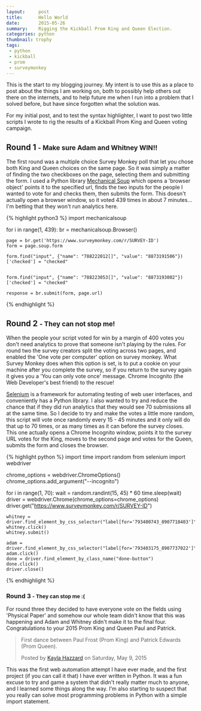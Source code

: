 ```yaml
---
layout:     post
title:      Hello World
date:       2015-05-26
summary:    Rigging the Kickball Prom King and Queen Election.
categories: python
thumbnail: trophy
tags:
 - python
 - kickball
 - prom
 - surveymonkey
---
```


This is the start to my blogging journey. My intent is to use this as a place to post about the things I am working on, both to possibly help others out there on the internets, and to help future me when I run into a problem that I solved before, but have since forgotten what the solution was.

For my initial post, and to test the syntax highlighter, I want to post two little scripts I wrote to rig the results of a Kickball Prom King and Queen voting campaign.

## Round 1 <small>- Make sure Adam and Whitney WIN!!</small>

The first round was a multiple choice Survey Monkey poll that let you chose both King and Queen choices on the same page. So it was simply a matter of finding the two checkboxes on the page, selecting them and submitting the form. I used a Python library [Mechanical Soup][ms] which opens a \'browser object\' points it to the specified url, finds the two inputs for the people I wanted to vote for and checks them, then submits the form. This doesn\'t actually open a browser window, so it voted 439 times in about 7 minutes\.\.\. I\'m betting that they won\'t run analytics here.

{% highlight python3 %}
import mechanicalsoup

for i in range(1, 439):
    br = mechanicalsoup.Browser()

    page = br.get('https://www.surveymonkey.com/r/SURVEY-ID')
    form = page.soup.form

    form.find("input", {"name": "788222012[]", "value": "8873191506"})['checked'] = "checked"


    form.find("input", {"name": "788223053[]", "value": "8873193002"})['checked'] = "checked"

    response = br.submit(form, page.url)
{% endhighlight %}


## Round 2 <small>- They can not stop me!</small>

When the people your script voted for win by a margin of 400 votes you don\'t need analytics to prove that someone isn\'t playing by the rules. For round two the survey creators split the voting across two pages, and enabled the \'One vote per computer\' option on survey monkey. What Survey Monkey does when this option is set, is to put a cookie on your machine after you complete the survey, so if you return to the survey again it gives you a \'You can only vote once\' message. Chrome Incognito (the Web Developer\'s best friend) to the rescue!

[Selenium][se] is a framework for automating testing of web user interfaces, and conveniently has a Python library. I also wanted to try and reduce the chance that if they did run analytics that they would see 70 submissions all at the same time. So I decide to try and make the votes a little more random, this script will vote once randomly every 15 - 45 minutes and it only will do that up to 70 times, or as many times as it can before the survey closes. This one actually opens a Chrome Incognito window, points it to the survey URL votes for the King, moves to the second page and votes for the Queen, submits the form and closes the browser.

{% highlight python %}
import time
import random
from selenium import webdriver

chrome_options = webdriver.ChromeOptions()
chrome_options.add_argument("--incognito")

for i in range(1, 70):
    wait = random.randint(15, 45) * 60
    time.sleep(wait)
    driver = webdriver.Chrome(chrome_options=chrome_options)
    driver.get("https://www.surveymonkey.com/r/SURVEY-ID")

    whitney = driver.find_element_by_css_selector("label[for='793400743_8907718403']")
    whitney.click()
    whitney.submit()

    adam = driver.find_element_by_css_selector("label[for='793403175_8907737022']")
    adam.click()
    done = driver.find_element_by_class_name("done-button")
    done.click()
    driver.close()
{% endhighlight %}


### Round 3 <small>- They can stop me :\(</small>

For round three they decided to have everyone vote on the fields using \'Physical Paper\' and somehow our whole team didn\'t know that this was happening and Adam and Whitney didn\'t make it to the final four. Congratulations to your 2015 Prom King and Queen Paul and Patrick.
<p>
<div id="fb-root"></div><script>(function(d, s, id) {  var js, fjs = d.getElementsByTagName(s)[0];  if (d.getElementById(id)) return;  js = d.createElement(s); js.id = id;  js.src = "//connect.facebook.net/en_US/sdk.js#xfbml=1&version=v2.3";  fjs.parentNode.insertBefore(js, fjs);}(document, 'script', 'facebook-jssdk'));</script><div class="fb-video" data-allowfullscreen="true" data-href="/kaylahazzard12/videos/vb.712569687/10153780970324688/?type=1"><div class="fb-xfbml-parse-ignore"><blockquote cite="/kaylahazzard12/videos/10153780970324688/"><a href="/kaylahazzard12/videos/10153780970324688/"></a><p>First dance between Paul Frost (Prom King) and Patrick Edwards (Prom Queen).</p>Posted by <a href="https://www.facebook.com/kaylahazzard12">Kayla Hazzard</a> on Saturday, May 9, 2015</blockquote></div></div>
</p>


This was the first web automation attempt I have ever made, and the first project (if you can call it that) I have ever written in Python. It was a fun excuse to try and game a system that didn\'t really matter much to anyone, and I learned some things along the way. I\'m also starting to suspect that you really can solve most programming problems in Python with a simple import statement.

[ms]:   https://github.com/hickford/MechanicalSoup
[se]:   https://selenium-python.readthedocs.org/
